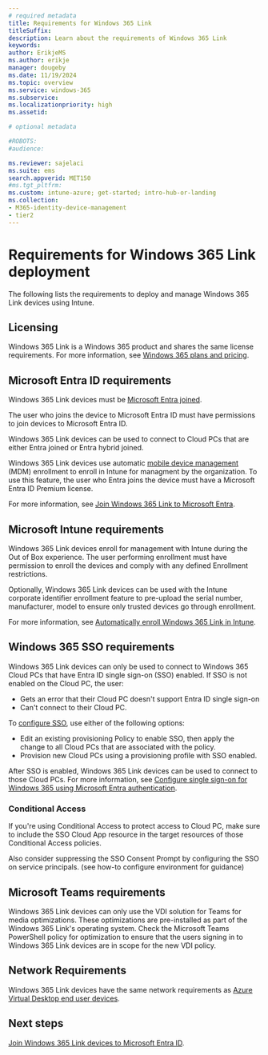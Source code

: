 ```yaml
---
# required metadata
title: Requirements for Windows 365 Link
titleSuffix:
description: Learn about the requirements of Windows 365 Link
keywords:
author: ErikjeMS 
ms.author: erikje
manager: dougeby
ms.date: 11/19/2024
ms.topic: overview
ms.service: windows-365
ms.subservice:
ms.localizationpriority: high
ms.assetid: 

# optional metadata

#ROBOTS:
#audience:

ms.reviewer: sajelaci
ms.suite: ems
search.appverid: MET150
#ms.tgt_pltfrm:
ms.custom: intune-azure; get-started; intro-hub-or-landing
ms.collection:
- M365-identity-device-management
- tier2
---
```


# Requirements for Windows 365 Link deployment

The following lists the requirements to deploy and manage Windows 365 Link devices using Intune.

## Licensing

Windows 365 Link is a Windows 365 product and shares the same license requirements. For more information, see [Windows 365 plans and pricing](https://www.microsoft.com/windows-365/enterprise/all-pricing?rtc=1).

## Microsoft Entra ID requirements

Windows 365 Link devices must be [Microsoft Entra joined](/entra/identity/devices/concept-directory-join).

The user who joins the device to Microsoft Entra ID must have permissions to join devices to Microsoft Entra ID.

Windows 365 Link devices can be used to connect to Cloud PCs that are either Entra joined or Entra hybrid joined.

Windows 365 Link devices use automatic [mobile device management](/windows/client-management/mdm-overview) (MDM) enrollment to enroll in Intune for managment by the organization. To use this feature, the user who Entra joins the device must have a Microsoft Entra ID Premium license.

For more information, see [Join Windows 365 Link to Microsoft Entra](join-microsoft-entra.md).

## Microsoft Intune requirements

Windows 365 Link devices enroll for management with Intune during the Out of Box experience. The user performing enrollment must have permission to enroll the devices and comply with any defined Enrollment restrictions.

Optionally, Windows 365 Link devices can be used with the Intune corporate identifier enrollment feature to pre-upload the serial number, manufacturer, model to ensure only trusted devices go through enrollment.

For more information, see [Automatically enroll Windows 365 Link in Intune](intune-automatic-enrollment.md).

## Windows 365 SSO requirements

Windows 365 Link devices can only be used to connect to Windows 365 Cloud PCs that have Entra ID single sign-on (SSO) enabled. If SSO is not enabled on the Cloud PC, the user:

- Gets an error that their Cloud PC doesn't support Entra ID single sign-on
- Can't connect to their Cloud PC.

To [configure SSO](../enterprise/configure-single-sign-on.md), use either of the following options:

- Edit an existing provisioning Policy to enable SSO, then apply the change to all Cloud PCs that are associated with the policy.
- Provision new Cloud PCs using a provisioning profile with SSO enabled.

After SSO is enabled, Windows 365 Link devices can be used to connect to those Cloud PCs. For more information, see [Configure single sign-on for Windows 365 using Microsoft Entra authentication](../enterprise/configure-single-sign-on.md).

### Conditional Access

If you're using Conditional Access to protect access to Cloud PC, make sure to include the SSO Cloud App resource in the target resources of those Conditional Access policies.

Also consider suppressing the SSO Consent Prompt by configuring the SSO on service principals. (see how-to configure environment for guidance)

## Microsoft Teams requirements

 Windows 365 Link devices can only use the VDI solution for Teams for media optimizations. These optimizations are pre-installed as part of the Windows 365 Link's operating system. Check the Microsoft Teams PowerShell policy for optimization to ensure that the users signing in to Windows 365 Link devices are in scope for the new VDI policy.

## Network Requirements

 Windows 365 Link devices have the same network requirements as [Azure Virtual Desktop end user devices](/azure/virtual-desktop/required-fqdn-endpoint?tabs=azure#end-user-devices).

<!-- ########################## -->
## Next steps

[Join Windows 365 Link devices to Microsoft Entra ID](join-microsoft-entra.md).
